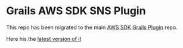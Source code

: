 Grails AWS SDK SNS Plugin
=========================

This repo has been migrated to the main [AWS SDK Grails Plugin](https://github.com/agorapulse/grails-aws-sdk) repo.

Here his the [latest version of it](https://github.com/agorapulse/grails-aws-sdk/tree/master/grails-aws-sdk-sns)


